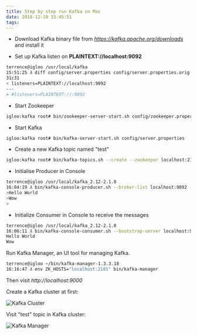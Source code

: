 ```yaml
---
title: Step by step run Kafka on Mac
date: 2018-12-10 15:45:51
tags:
---
```


- Download Kafka binary file from _https://kafka.apache.org/downloads_ and install it

- Set up Kafka listen on **PLAINTEXT://localhost:9092**

```bash
terrence@igloo /usr/local/kafka
15:51:25 𝜆 diff config/server.properties config/server.properties.orig
31c31
< listeners=PLAINTEXT://localhost:9092
---
> #listeners=PLAINTEXT://:9092
```

- Start Zookeeper

```bash
igloo:kafka root# bin/zookeeper-server-start.sh config/zookeeper.properties
```

- Start Kafka

```bash
igloo:kafka root# bin/kafka-server-start.sh config/server.properties
```

- Create a new Kafka topic named "test"

```bash
igloo:kafka root# bin/kafka-topics.sh --create --zookeeper localhost:2181 --replication-factor 1 --partitions 1 --topic test
```

- Initialise Producer in Console

```bash
terrence@igloo /usr/local/kafka_2.12-2.1.0
16:04:19 𝜆 bin/kafka-console-producer.sh --broker-list localhost:9092 --topic test
>Hello World
>Wow
>
```

- Initialize Consumer in Console to receive the messages

```bash
terrence@igloo /usr/local/kafka_2.12-2.1.0
16:06:11 𝜆 bin/kafka-console-consumer.sh --bootstrap-server localhost:9092 --topic test --from-beginning
Hello World
Wow
```

Run Kafka Manager, an UI tool for managing Kafka.

```bash
terrence@igloo ~/bin/kafka-manager-1.3.3.18
16:16:47 𝜆 env ZK_HOSTS="localhost:2181" bin/kafka-manager
```

Then visit _http://localhost:9000_

Create a Kafka cluster at first:

![Kafka Cluster](/blog/img/Kafka%20Cluster.png "Kafka Cluster")

Visit "test" topic in Kafka cluster:

![Kafka Manager](/blog/img/Kafka%20Manager.png "Kafka Manager")